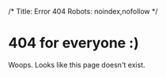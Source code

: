 /*
Title: Error 404
Robots: noindex,nofollow
*/

# 404 for everyone :)

Woops. Looks like this page doesn't exist.